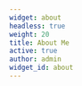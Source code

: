 ```yaml
---
widget: about
headless: true
weight: 20
title: About Me
active: true
author: admin
widget_id: about
---
```

